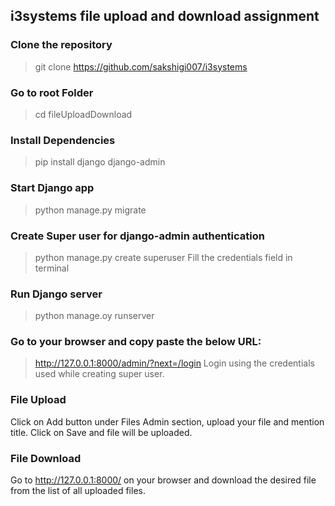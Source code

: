 ## i3systems file upload and download assignment
### Clone the repository
> git clone https://github.com/sakshigi007/i3systems
### Go to root Folder
> cd fileUploadDownload
### Install Dependencies
> pip install django django-admin
### Start Django app
> python manage.py migrate
### Create Super user for django-admin authentication
> python manage.py create superuser
Fill the credentials field in terminal
### Run Django server
> python manage.oy runserver  
### Go to your browser and copy paste the below URL:
> http://127.0.0.1:8000/admin/?next=/login
Login using the credentials used while creating super user.
### File Upload
Click on Add button under Files Admin section, upload your file and mention title.
Click on Save and file will be uploaded.
### File Download
Go to http://127.0.0.1:8000/ on your browser and download the desired file from the list of all uploaded files.
